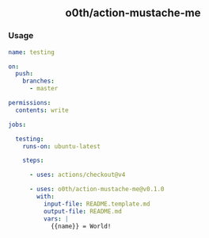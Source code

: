 <h2 align="center">
o0th/action-mustache-me
</h2>

### Usage

```yaml
name: testing

on:
  push:
    branches:
      - master 

permissions:
  contents: write

jobs:

  testing:
    runs-on: ubuntu-latest

    steps:

      - uses: actions/checkout@v4

      - uses: o0th/action-mustache-me@v0.1.0
        with:
          input-file: README.template.md
          output-file: README.md
          vars: |
            {{name}} = World!
```
